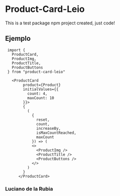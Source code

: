 # Product-Card-Leio

 This is a test package npm project created, just code! 

 ## Ejemplo 

 ```
  import { 
    ProductCard, 
    ProductImg, 
    ProductTitle, 
    ProductButtons 
  } from "product-card-leio"
 ```

```
   <ProductCard
        product={Product}
        initialValues={{
          count: 4,
          maxCount: 10
        }}>
        {
          (
            { 
              reset, 
              count, 
              increaseBy, 
              isMaxCountReached, 
              maxCount 
            }) => (
            <>
              <ProductImg />
              <ProductTitle />
              <ProductButtons />
            </>
          )
        }
      </ProductCard>
```

### Luciano de la Rubia